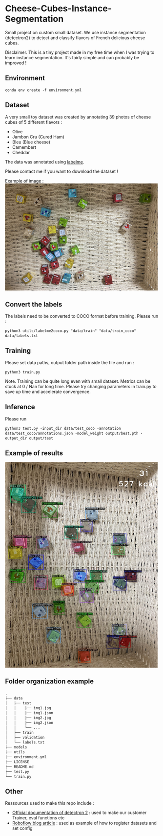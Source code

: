 # Cheese-Cubes-Instance-Segmentation
Small project on custom small dataset. 
We use instance segmentation (detectron2) to detect and classify flavors of French delicious cheese cubes. 

Disclaimer. This is a tiny project made in my free time when I was trying to learn instance segmentation. It's fairly simple and can probably be improved !

## Environment
```
conda env create -f environment.yml
```

## Dataset
A very small toy dataset was created by annotating 39 photos of cheese cubes of 5 different flavors :
- Olive
- Jambon Cru (Cured Ham)
- Bleu (Blue cheese)
- Camembert
- Cheddar

The data was annotated using [labelme](https://github.com/wkentaro/labelme).

Please contact me if you want to download the dataset !

Example of image :
<img src="doc/cheese-thrown-in-box.PNG" width="500" />

## Convert the labels 

The labels need to be converted to COCO format before training. Please run :
```
python3 utils/labelme2coco.py "data/train" "data/train_coco" data/labels.txt
```

## Training
Please set data paths, output folder path inside the file and run :
```
python3 train.py
```

Note. Training can be quite long even with small dataset. Metrics can be stuck at 0 / Nan for long time.
Please try changing parameters in train.py to save up time and accelerate convergence.

## Inference
Please run
```
python3 test.py -input_dir data/test_coco -annotation data/test_coco/annotations.json -model_weight output/best.pth -output_dir output/test
```

## Example of results
<img src="doc/result_example.png" width="500" />

## Folder organization example
```
.
├── data 
│   ├── test 
│   │    ├── img1.jpg
│   │    ├── img1.json
│   │    ├── img2.jpg
│   │    ├── img2.json
│   │    └── ...
│   ├── train
│   ├── validation
│   └── labels.txt   
├── models
├── utils
├── environment.yml
├── LICENSE
├── README.md
├── test.py
└── train.py
```

## Other
Ressources used to make this repo include :

- [Official documentation of detectron 2](https://detectron2.readthedocs.io/en/latest/index.html) : used to make our customer Trainer, eval functions etc
- [Roboflow blog article](https://blog.roboflow.com/how-to-train-detectron2/) : used as example of how to register datasets and set config
